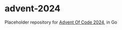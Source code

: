 # advent-2024

Placeholder repository for [Advent Of Code 2024](https://adventofcode.com/2024), in Go
